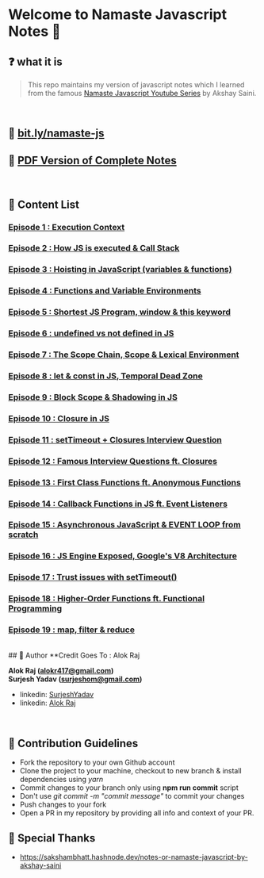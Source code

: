 # Welcome to Namaste Javascript Notes 🚀

## ❓ what it is

> This repo maintains my version of javascript notes which I learned from the famous [Namaste Javascript Youtube Series](https://www.youtube.com/watch?v=pN6jk0uUrD8&list=PLlasXeu85E9cQ32gLCvAvr9vNaUccPVNP&index=1&ab_channel=AkshaySaini) by Akshay Saini.

<br>

 

## 🔗 [bit.ly/namaste-js](https://bit.ly/namaste-js)

## 🚀 [PDF Version of Complete Notes](./dist/namaste-javascript-notes.pdf)

<br>

## 📝 Content List

### [Episode 1 : Execution Context](./notes/lecture-1.md)

### [Episode 2 : How JS is executed & Call Stack](./notes/lecture-2.md)

### [Episode 3 : Hoisting in JavaScript (variables & functions)](./notes/lecture-3.md)

### [Episode 4 : Functions and Variable Environments](./notes/lecture-4.md)

### [Episode 5 : Shortest JS Program, window & this keyword](./notes/lecture-5.md)

### [Episode 6 : undefined vs not defined in JS](./notes/lecture-6.md)

### [Episode 7 : The Scope Chain, Scope & Lexical Environment](./notes/lecture-7.md)

### [Episode 8 : let & const in JS, Temporal Dead Zone](./notes/lecture-8.md)

### [Episode 9 : Block Scope & Shadowing in JS](./notes/lecture-9.md)

### [Episode 10 : Closure in JS](./notes/lecture-10.md)

### [Episode 11 : setTimeout + Closures Interview Question](./notes/lecture-11.md)

### [Episode 12 : Famous Interview Questions ft. Closures](./notes/lecture-12.md)

### [Episode 13 : First Class Functions ft. Anonymous Functions](./notes/lecture-13.md)

### [Episode 14 : Callback Functions in JS ft. Event Listeners](./notes/lecture-14.md)

### [Episode 15 : Asynchronous JavaScript & EVENT LOOP from scratch](./notes/lecture-15.md)

### [Episode 16 : JS Engine Exposed, Google's V8 Architecture](./notes/lecture-16.md)

### [Episode 17 : Trust issues with setTimeout()](./notes/lecture-17.md)

### [Episode 18 : Higher-Order Functions ft. Functional Programming](./notes/lecture-18.md)

### [Episode 19 : map, filter & reduce](./notes/lecture-19.md)

<br>
## 👤 Author
 **Credit Goes To : Alok Raj
  
  **Alok Raj  (alokr417@gmail.com)** <br>
  **Surjesh Yadav (surjeshom@gmail.com)**


- linkedin: [SurjeshYadav](https://linkedin.com/in/surjeshyadav/)
- linkedin: [Alok Raj](https://linkedin.com/in/alok722/)

<br>

## 🤝 Contribution Guidelines

- Fork the repository to your own Github account
- Clone the project to your machine, checkout to new branch & install dependencies using _yarn_
- Commit changes to your branch only using **npm run commit** script
- Don't use _git commit -m "commit message"_ to commit your changes
- Push changes to your fork
- Open a PR in my repository by providing all info and context of your PR.

## 🙏 Special Thanks

- https://sakshambhatt.hashnode.dev/notes-or-namaste-javascript-by-akshay-saini

